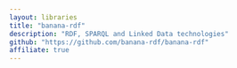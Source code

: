 ```yaml
---
layout: libraries
title: "banana-rdf"
description: "RDF, SPARQL and Linked Data technologies"
github: "https://github.com/banana-rdf/banana-rdf"
affiliate: true
---
```

